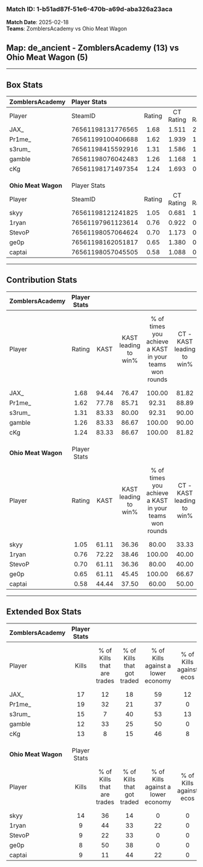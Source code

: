 ### Match ID: 1-b51ad87f-51e6-470b-a69d-aba326a23aca  
**Match Date**: 2025-02-18  
**Teams**: ZomblersAcademy vs Ohio Meat Wagon  

## **Map**: de_ancient - ZomblersAcademy (13) vs Ohio Meat Wagon (5)  
---  

## Box Stats  

| **ZomblersAcademy** | Player Stats      |        |           |          |       |       |       |         |        |      |     |
| :- | :- | :-: | :-: | :-: | :-: | :-: | :-: | :-: | :-: | :-: | :-: |
| Player              | SteamID           | Rating | CT Rating | T Rating | KAST  |  ADR  | Kills | Assists | Deaths | K/D  | HS% |
| JAX_                | 76561198131776565 |  1.68  |   1.511   |  2.205   | 94.44 | 95.7  |  17   |    3    |   7    | 2.43 | 58  |
| Pr1me_              | 76561199100406688 |  1.62  |   1.939   |  1.075   | 77.78 | 101.2 |  19   |    4    |   9    | 2.11 | 52  |
| s3rum_              | 76561198415592916 |  1.31  |   1.586   |  1.397   | 83.33 | 93.6  |  15   |    7    |   14   | 1.07 | 60  |
| gamble              | 76561198076042483 |  1.26  |   1.168   |  1.451   | 83.33 | 77.9  |  12   |    6    |   9    | 1.33 | 58  |
| cKg                 | 76561198171497354 |  1.24  |   1.693   |  0.695   | 83.33 | 65.5  |  13   |    6    |   10   | 1.30 | 23  |
|                     |                   |        |           |          |       |       |       |         |        |      |     |
|                     |                   |        |           |          |       |       |       |         |        |      |     |
|                     |                   |        |           |          |       |       |       |         |        |      |     |
| **Ohio Meat Wagon** | Player Stats      |        |           |          |       |       |       |         |        |      |     |
| Player              | SteamID           | Rating | CT Rating | T Rating | KAST  |  ADR  | Kills | Assists | Deaths | K/D  | HS% |
| skyy                | 76561198121241825 |  1.05  |   0.681   |  1.418   | 61.11 | 83.2  |  14   |    4    |   14   | 1.00 | 64  |
| 1ryan               | 76561197961123614 |  0.76  |   0.922   |  0.898   | 72.22 | 62.4  |   9   |    2    |   16   | 0.56 | 33  |
| StevoP              | 76561198057064624 |  0.70  |   1.173   |  0.638   | 61.11 | 58.0  |   9   |    3    |   15   | 0.60 | 44  |
| ge0p                | 76561198162051817 |  0.65  |   1.380   |  0.484   | 61.11 | 61.4  |   8   |    7    |   16   | 0.50 | 62  |
| captai              | 76561198057045505 |  0.58  |   1.088   |  0.373   | 44.44 | 59.4  |   9   |    3    |   15   | 0.60 | 55  |
---  

## Contribution Stats  

| **ZomblersAcademy** | Player Stats |       |                      |                                                        |                           |                                                             |                          |                                                            |
| :- | :-: | :-: | :-: | :-: | :-: | :-: | :-: | :-: |
| Player              |    Rating    | KAST  | KAST leading to win% | % of times you achieve a KAST in your teams won rounds | CT - KAST leading to win% | CT - % of times you achieve a KAST in your teams won rounds | T - KAST leading to win% | T - % of times you achieve a KAST in your teams won rounds |
| JAX_                |     1.68     | 94.44 |        76.47         |                         100.00                         |           81.82           |                           100.00                            |          66.67           |                           100.00                           |
| Pr1me_              |     1.62     | 77.78 |        85.71         |                         92.31                          |           88.89           |                            88.89                            |          80.00           |                           100.00                           |
| s3rum_              |     1.31     | 83.33 |        80.00         |                         92.31                          |           90.00           |                           100.00                            |          60.00           |                           75.00                            |
| gamble              |     1.26     | 83.33 |        86.67         |                         100.00                         |           90.00           |                           100.00                            |          80.00           |                           100.00                           |
| cKg                 |     1.24     | 83.33 |        86.67         |                         100.00                         |           81.82           |                           100.00                            |          100.00          |                           100.00                           |
|                     |              |       |                      |                                                        |                           |                                                             |                          |                                                            |
|                     |              |       |                      |                                                        |                           |                                                             |                          |                                                            |
|                     |              |       |                      |                                                        |                           |                                                             |                          |                                                            |
| **Ohio Meat Wagon** | Player Stats |       |                      |                                                        |                           |                                                             |                          |                                                            |
| Player              |    Rating    | KAST  | KAST leading to win% | % of times you achieve a KAST in your teams won rounds | CT - KAST leading to win% | CT - % of times you achieve a KAST in your teams won rounds | T - KAST leading to win% | T - % of times you achieve a KAST in your teams won rounds |
| skyy                |     1.05     | 61.11 |        36.36         |                         80.00                          |           33.33           |                            50.00                            |          37.50           |                           100.00                           |
| 1ryan               |     0.76     | 72.22 |        38.46         |                         100.00                         |           40.00           |                           100.00                            |          37.50           |                           100.00                           |
| StevoP              |     0.70     | 61.11 |        36.36         |                         80.00                          |           40.00           |                           100.00                            |          33.33           |                           66.67                            |
| ge0p                |     0.65     | 61.11 |        45.45         |                         100.00                         |           66.67           |                           100.00                            |          37.50           |                           100.00                           |
| captai              |     0.58     | 44.44 |        37.50         |                         60.00                          |           50.00           |                           100.00                            |          25.00           |                           33.33                            |
---  

## Extended Box Stats  

| **ZomblersAcademy** | Player Stats |                            |                            |                                    |                         |                              |                                 |        |                             |                                     |                          |                               |                            |
| :- | :-: | :-: | :-: | :-: | :-: | :-: | :-: | :-: | :-: | :-: | :-: | :-: | :-: |
| Player              |    Kills     | % of Kills that are trades | % of Kills that got traded | % of Kills against a lower economy | % of Kills against ecos | % of Kills that are flawless | % of Kills that are close duels | Deaths | % of Deaths that get traded | % of Deaths against a lower economy | % of Deaths against ecos | % of Deaths that are flawless | % of Deaths that are close |
| JAX_                |      17      |             12             |             18             |                 59                 |           12            |              53              |               18                |   7    |             29              |                 43                  |            0             |              71               |             0              |
| Pr1me_              |      19      |             32             |             21             |                 37                 |            0            |              63              |               11                |   9    |             11              |                 33                  |            0             |              78               |             0              |
| s3rum_              |      15      |             7              |             40             |                 53                 |           13            |              53              |                7                |   14   |             50              |                 43                  |            0             |              64               |             0              |
| gamble              |      12      |             33             |             25             |                 50                 |            0            |              67              |                0                |   9    |             11              |                 33                  |            0             |              89               |             11             |
| cKg                 |      13      |             8              |             15             |                 46                 |            8            |              69              |                8                |   10   |             40              |                 50                  |            0             |              60               |             10             |
|                     |              |                            |                            |                                    |                         |                              |                                 |        |                             |                                     |                          |                               |                            |
|                     |              |                            |                            |                                    |                         |                              |                                 |        |                             |                                     |                          |                               |                            |
|                     |              |                            |                            |                                    |                         |                              |                                 |        |                             |                                     |                          |                               |                            |
| **Ohio Meat Wagon** | Player Stats |                            |                            |                                    |                         |                              |                                 |        |                             |                                     |                          |                               |                            |
| Player              |    Kills     | % of Kills that are trades | % of Kills that got traded | % of Kills against a lower economy | % of Kills against ecos | % of Kills that are flawless | % of Kills that are close duels | Deaths | % of Deaths that get traded | % of Deaths against a lower economy | % of Deaths against ecos | % of Deaths that are flawless | % of Deaths that are close |
| skyy                |      14      |             36             |             14             |                 0                  |            0            |              86              |                7                |   14   |             29              |                 21                  |            7             |              64               |             14             |
| 1ryan               |      9       |             44             |             33             |                 22                 |            0            |              67              |                0                |   16   |             31              |                 19                  |            6             |              50               |             6              |
| StevoP              |      9       |             22             |             33             |                 0                  |            0            |              67              |                0                |   15   |             27              |                 20                  |            7             |              53               |             7              |
| ge0p                |      8       |             50             |             38             |                 0                  |            0            |              63              |                0                |   16   |             25              |                 19                  |            6             |              63               |             13             |
| captai              |      9       |             11             |             44             |                 22                 |            0            |              56              |               11                |   15   |              7              |                 20                  |            7             |              73               |             7              |
